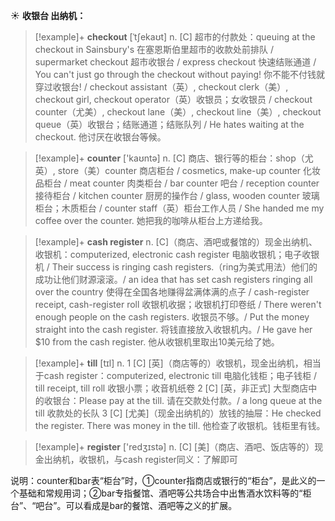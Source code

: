 ☀ <span class="category">**收银台 出纳机：**</span>
>[!example]+ <span class="vocabulary">**checkout**</span> [ˈtʃekaʊt]
> <span class="definition">n. [C] 超市的付款处：</span>queuing at the checkout in Sainsbury's 在塞恩斯伯里超市的收款处前排队 / supermarket checkout 超市收银台 / express checkout 快速结账通道 / You can't just go through the checkout without paying! 你不能不付钱就穿过收银台! / checkout assistant（英）, checkout clerk（美）, checkout girl, checkout operator（英）收银员；女收银员 / checkout counter（尤美）, checkout lane（美）, checkout line（美）, checkout queue（英）收银台；结账通道；结账队列 / He hates waiting at the checkout. 他讨厌在收银台等候。

>[!example]+ <span class="vocabulary">**counter**</span> ['kaʊntə] 
> <span class="definition">n. [C] 商店、银行等的柜台：</span>shop（尤英）, store（美）counter 商店柜台 / cosmetics, make-up counter 化妆品柜台 / meat counter 肉类柜台 / bar counter 吧台 / reception counter 接待柜台 / kitchen counter 厨房的操作台 / glass, wooden counter 玻璃柜台；木质柜台 / counter staff（英）柜台工作人员 / She handed me my coffee over the counter. 她把我的咖啡从柜台上方递给我。
          
>[!example]+ <span class="vocabulary">**cash register**</span>
> <span class="definition">n. [C]（商店、酒吧或餐馆的）现金出纳机、收银机：</span>computerized, electronic cash register 电脑收银机；电子收银机 / Their success is ringing cash registers.（ring为美式用法）他们的成功让他们财源滚滚。/ an idea that has set cash registers ringing all over the country 使得在全国各地赚得盆满体满的点子 / cash-register receipt, cash-register roll 收银机收据；收银机打印卷纸 / There weren't enough people on the cash registers. 收银员不够。/ Put the money straight into the cash register. 将钱直接放入收银机内。/ He gave her $10 from the cash register. 他从收银机里取出10美元给了她。

>[!example]+ <span class="vocabulary">**till**</span> [tɪl] 
> <span class="definition">n. 1 [C] [英]（商店等的）收银机，现金出纳机，相当于cash register：</span>computerized, electronic till 电脑化钱柜；电子钱柜 / till receipt, till roll 收银小票；收音机纸卷 <span class="definition">2 [C] [英，非正式] 大型商店中的收银台：</span>Please pay at the till. 请在交款处付款。/ a long queue at the till 收款处的长队 <span class="definition">3 [C] [尤美]（现金出纳机的）放钱的抽屉：</span>He checked the register. There was money in the till. 他检查了收银机。钱柜里有钱。

>[!example]+ <span class="vocabulary">**register**</span> ['redӡɪstə] 
> <span class="definition">n. [C] [美]（商店、酒吧、饭店等的）现金出纳机，收银机，与cash register同义：</span>了解即可

说明：counter和bar表“柜台”时，①counter指商店或银行的“柜台”，是此义的一个基础和常规用词；②bar专指餐馆、酒吧等公共场合中出售酒水饮料等的“柜台”、“吧台”。可以看成是bar的餐馆、酒吧等之义的扩展。

